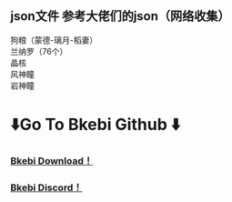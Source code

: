 ## json文件  参考大佬们的json（网络收集）
狗粮（蒙德-璃月-稻妻）  
兰纳罗（76个）  
晶核  
风神瞳  
岩神瞳  

# ⬇️Go To Bkebi Github ⬇️

###           [Bkebi Download！](https://github.com/Bkebi-Group/Bkebi-GC-Release)  
###           [Bkebi Discord！](https://discord.com/invite/bkebi)  
